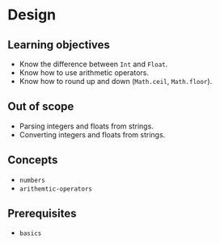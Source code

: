 # Design

## Learning objectives

- Know the difference between `Int` and `Float`.
- Know how to use arithmetic operators.
- Know how to round up and down (`Math.ceil`, `Math.floor`).

## Out of scope

- Parsing integers and floats from strings.
- Converting integers and floats from strings.

## Concepts

- `numbers`
- `arithemtic-operators`

## Prerequisites

- `basics`
